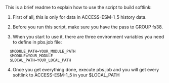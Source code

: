 This is a brief readme to explain how to use the script to build softlink:

1. First of all, this is only for data in ACCESS-ESM-1_5 history data.

2. Before you run this script, make sure you have the pass to GROUP fs38.

3. When you start to use it, there are three environment variables you need to define in pbs.job file:
```
  $MODULE_PATH=YOUR_MODULE_PATH
  $MODULE=YOUR_MODULE
  $LOCAL_PATH=YOUR_LOCAL_PATH
```

4. Once you get everything done, execute pbs.job and you will get every softlink to ACCESS-ESM-1_5 in your $LOCAL_PATH
